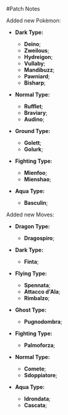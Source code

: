 #Patch Notes

Added new Pokèmon:
 - **Dark Type:**
   - **Deino**;
   - **Zweilous**;
   - **Hydreigon**;
   - **Vullaby**;
   - **Mandibuzz**;
   - **Pawniard**;
   - **Bisharp**;
   
 - **Normal Type:**
   - **Rufflet**;
   - **Braviary**;
   - **Audino**;
   
 - **Ground Type:**
   - **Golett**;
   - **Golurk**;
   
 - **Fighting Type:**
   - **Mienfoo**;
   - **Mienshao**;
   
 - **Aqua Type:**
   - **Basculin**;
  
Added new Moves:
 - **Dragon Type:**
   - **Dragospiro**;
 
 - **Dark Type:**
   - **Finta**;
   
 - **Flying Type:**
   - **Spennata**;
   - **Attacco d'Ala**;
   - **Rimbalzo**;
 
 - **Ghost Type:**
   - **Pugnodombra**;
   
 - **Fighting Type:**
   - **Palmoforza**;
   
 - **Normal Type:**
   - **Comete**;
   - **Sdoppiatore**;
   
 - **Aqua Type:**
   - **Idrondata**;
   - **Cascata**;
